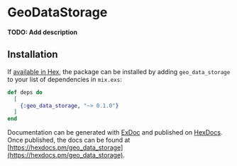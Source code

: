 # GeoDataStorage

**TODO: Add description**

## Installation

If [available in Hex](https://hex.pm/docs/publish), the package can be installed
by adding `geo_data_storage` to your list of dependencies in `mix.exs`:

```elixir
def deps do
  [
    {:geo_data_storage, "~> 0.1.0"}
  ]
end
```

Documentation can be generated with [ExDoc](https://github.com/elixir-lang/ex_doc)
and published on [HexDocs](https://hexdocs.pm). Once published, the docs can
be found at [https://hexdocs.pm/geo_data_storage](https://hexdocs.pm/geo_data_storage).

